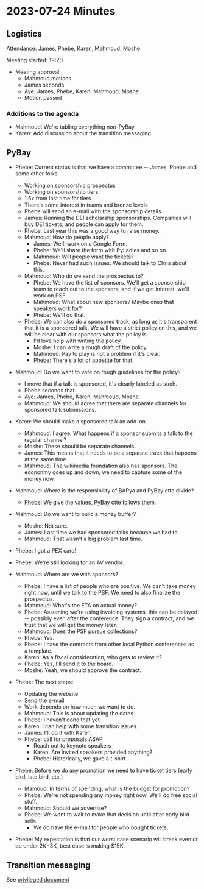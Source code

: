 # 2023-07-24 Minutes

## Logistics

Attendance: James, Phebe, Karen, Mahmoud, Moshe

Meeting started: 19:20

* Meeting approval:
  * Mahmoud motions
  * James seconds
  * Aye: James, Phebe, Karen, Mahmoud, Moshe
  * Motion passed

### Additions to the agenda

* Mahmoud: We're tabling everything non-PyBay
* Karen: Add discussion about the transition messaging.

## PyBay

* Phebe: Current status is that we have a committee -- James, Phebe and some
  other folks.
  * Working on sponsorship prospectus
  * Working on sponsorship tiers
  * 1.5x from last time for tiers
  * There's some interest in teams and bronze levels
  * Phebe will send an e-mail with the sponsorship details
  * James: Running the DEI scholarship sponsorships. Companies will buy DEI tickets,
    and people can apply for them.
  * Phebe: Last year this was a good way to raise money.
  * Mahmoud: How do people apply?
    * James: We'll work on a Google Form.
    * Phebe: We'll share the form with PyLadies and so on.
    * Mahmoud: Will people want the tickets?
    * Phebe: Never had such issues. We should talk to Chris about this.
  * Mahmoud: Who do we send the prospectus to?
    * Phebe: We have the list of sponsors. We'll get a sponsorship team
      to reach out to the sponsors, and if we get interest, we'll work on
      PSF.
    * Mahmoud: What about new sponsors? Maybe ones that speakers work for?
    * Phebe: We'll do that.
  * Phebe: We can also do a sponsored track, as long as it's transparent that it is
    a sponsored talk. We will have a strict policy on this, and we will be clear
    with our sponsors what the policy is.
    * I'd love help with writing the policy.
    * Moshe: I can write a rough draft of the policy.
    * Mahmoud: Pay to play is not a problem if it's clear.
    * Phebe: There's a lot of appetite for that.

* Mahmoud: Do we want to vote on rough guidelines for the policy?    
  * I move that if a talk is sponsored, it's clearly labeled as such.
  * Phebe seconds that.
  * Aye: James, Phebe, Karen, Mahmoud, Moshe.
  * Mahmoud: We should agree that there are separate channels for sponsored
    talk submissions.

* Karen: We should make a sponsored talk an add-on.
  * Mahmoud: I agree. What happens if a sponsor submits a talk to the regular channel?
  * Moshe: These should be separate channels.
  * James: This means that it needs to be a separate track that happens at the same time.
  * Mahmoud: The wikimedia foundation also has sponsors. The econonmy goes up and down,
    we need to capture some of the money now.
  

* Mahmoud: Where is the responsibility of BAPya and PyBay ctte divide?
  * Phebe: We give the values, PyBay ctte follows them.
* Mahmoud: Do we want to build a money buffer?
  * Moshe: Not sure.
  * James: Last time we had sponsored talks because we had to.
  * Mahmoud: That wasn't a big problem last time.

* Phebe: I got a PEX card!
  
* Phebe: We're still looking for an AV vendor.

* Mahmoud: Where are we with sponsors?
  * Phebe: I have a list of people who are positive. We can't take money right now,
    until we talk to the PSF. We need to also finalize the prospectus.
  * Mahmoud: What's the ETA on actual money?
  * Phebe: Assuming we're using invoicing systems, this can be delayed -- possibly
    even after the conference. They sign a contract, and we trust that we will get
    the money later.
  * Mahmoud: Does the PSF pursue collections?
  * Phebe: Yes.
  * Phebe: I have the contracts from other local Python conferences as a template.
  * Karen: As a fiscal consideration, who gets to review it?
  * Phebe: Yes, I'll send it to the board.
  * Moshe: Yeah, we should approve the contract.
  
* Phebe: The next steps:
  * Updating the website
  * Send the e-mail
  * Work depends on how much we want to do.
  * Mahmoud: This is about updating the dates.
  * Phebe: I haven't done that yet.
  * Karen: I can help with some transition issues.
  * James: I'll do it with Karen.
  * Phebe: call for proposals ASAP
    * Reach out to keynote speakers
    * Karen: Are invited speakers provided anything?
    * Phebe: Historically, we gave a t-shirt.
    
* Phebe: Before we do any promotion we need to have ticket tiers (early bird, late bird, etc.)
  * Mamoud: In terms of spending, what is the budget for promotion?
  * Phebe: We're not spending any money right now. We'll do free social stuff.
  * Mahmoud: Should we advertise?
  * Phebe: We want to wait to make that decision until after early bird sells.
    * We do have the e-mail for people who bought tickets.

* Phebe: My expectation is that our worst case scenario will break even or
  be under $2K-$3K, best case is making $15K.

## Transition messaging

See [privileged document](https://github.com/BAPyA/PrivlegedDocuments/blob/main/2023-07-24-transition.md)

